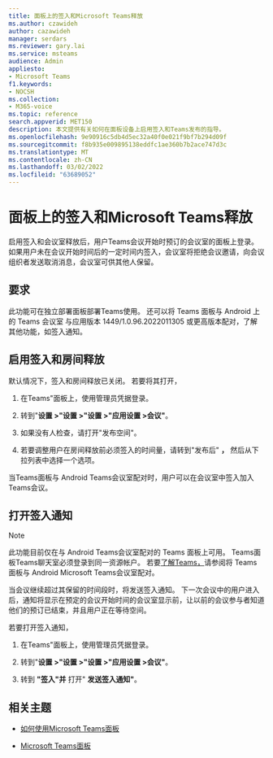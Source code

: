```yaml
---
title: 面板上的签入和Microsoft Teams释放
ms.author: czawideh
author: cazawideh
manager: serdars
ms.reviewer: gary.lai
ms.service: msteams
audience: Admin
appliesto:
- Microsoft Teams
f1.keywords:
- NOCSH
ms.collection:
- M365-voice
ms.topic: reference
search.appverid: MET150
description: 本文提供有关如何在面板设备上启用签入和Teams发布的指导。
ms.openlocfilehash: 9e90916c5db4d5ec32a40f0e021f9bf7b294d09f
ms.sourcegitcommit: f8b935e009895138eddfc1ae360b7b2ace747d3c
ms.translationtype: MT
ms.contentlocale: zh-CN
ms.lasthandoff: 03/02/2022
ms.locfileid: "63689052"
---
```

# <a name="check-in-and-room-release-on-microsoft-teams-panels"></a>面板上的签入和Microsoft Teams释放

启用签入和会议室释放后，用户Teams会议开始时预订的会议室的面板上登录。 如果用户未在会议开始时间后的一定时间内签入，会议室将拒绝会议邀请，向会议组织者发送取消消息，会议室可供其他人保留。  

## <a name="requirements"></a>要求 

此功能可在独立部署面板部署Teams使用。 还可以将 Teams 面板与 Android 上的 Teams 会议室 与应用版本 1449/1.0.96.2022011305 或更高版本配对，了解其他功能，如签入通知。  

## <a name="enable-check-in-and-room-release"></a>启用签入和房间释放 

默认情况下，签入和房间释放已关闭。 若要将其打开，  

1. 在Teams"面板上，使用管理员凭据登录。  

2. 转到"**设置 >"设置 >"设置 >"应用设置 >会议"**。

3. 如果没有人检查，请打开"发布空间"。

4. 若要调整用户在房间释放前必须签入的时间量，请转到"发布后" **，** 然后从下拉列表中选择一个选项。  

当Teams面板与 Android Teams会议室配对时，用户可以在会议室中签入加入Teams会议。  

## <a name="turn-on-check-in-notifications"></a>打开签入通知

> [!NOTE]
> 此功能目前仅在与 Android Teams会议室配对的 Teams 面板上可用。 Teams面板Teams聊天室必须登录到同一资源帐户。 若要[了解Teams，](use-teams-panels.md#pair-a-teams-panel-with-a-microsoft-teams-room-on-android)请参阅将 Teams 面板与 Android Microsoft Teams会议室配对。  

当会议继续超过其保留的时间段时，将发送签入通知。 下一次会议中的用户进入后，通知将显示在预定的会议开始时间的会议室显示前，让以前的会议参与者知道他们的预订已结束，并且用户正在等待空间。  

若要打开签入通知，  

1. 在Teams"面板上，使用管理员凭据登录。 

2. 转到"**设置 >"设置 >"设置 >"应用设置 >会议"**。

3. 转到 **"签入"并** 打开" **发送签入通知"**。

## <a name="related-topics"></a>相关主题

- [如何使用Microsoft Teams面板](use-teams-panels.md)

- [Microsoft Teams面板](teams-panels.md)